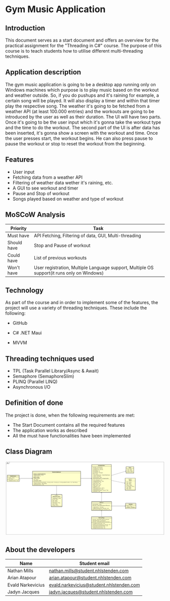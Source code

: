 # **Gym Music Application**

## Introduction
This document serves as a start document and offers an overview for the practical assignment for the "Threading in C#" course. The purpose of this course is to teach students how to utilise different multi-threading techniques.

## Application description
The gym music application is going to be a desktop app running only on Windows machines which purpose is to play music based on the workout and weather outside. So, if you do pushups and it's raining for example, a certain song will be played. It will also display a timer and within that timer play the respective song. The weather it's going to be fetched from a weather API (at least 100.000 entries) and the workouts are going to be introduced by the user as well as their duration. The UI will have two parts. Once it's going to be the user input which it's gonna take the workout type and the time to do the workout. The second part of the UI is after data has been inserted, it's gonna show a screen with the workout and time. Once the user presses start, the workout begins. He can also press pause to pause the workout or stop to reset the workout from the beginning.
## Features
- User input
- Fetching data from a weather API
- Filtering of weather data wether it's raining, etc.
- A GUI to see workout and timer
- Pause and Stop of workout
- Songs played based on weather and type of workout 

## MoSCoW Analysis
| Priority      | Task		   |
| -----------   | ----------- |
| Must have     | API Fetching, Filtering of data, GUI, Multi-threading|     
| Should have   | Stop and Pause of workout       |
| Could have    | List of previous workouts       |
| Won't have    | User registration, Multiple Language support, Multiple OS support(it runs only on Windows)        |


## Technology
As part of the course and in order to implement some of the features, the project will use a variety of threading techniques. These include the following:
- GitHub

- C# .NET Maui

- MVVM

## Threading techniques used
- TPL (Task Parallel Library/Async & Await)
- Semaphore (SemaphoreSlim)
- PLINQ (Parallel LINQ)
- Asynchronous I/O

## Definition of done
The project is done, when the following requirements are met:
- The Start Document contains all the required features
- The application works as described
- All the must have functionalities have been implemented

## Class Diagram
![diagram](ClassDiagram.png)

## About the developers
| Name               | Student email                                                |
| ------------------ | ------------------------------------------------------------ |
| Nathan Mills      | [nathan.mills@student.nhlstenden.com](mailto:nathan.mills@student.nhlstenden.com) |
| Arian Atapour      | [arian.atapour@student.nhlstenden.com](mailto:arian.atapour@student.nhlstenden.com) |
| Evald Narkevicius | [evald.narkevicius@student.nhlstenden.com](mailto:evald.narkevicius@student.nhlstenden.com) |
| Jadyn Jacques | [jadyn.jacques@student.nhlstenden.com](mailto:jadyn.jacques@student.nhlstenden.com) |
